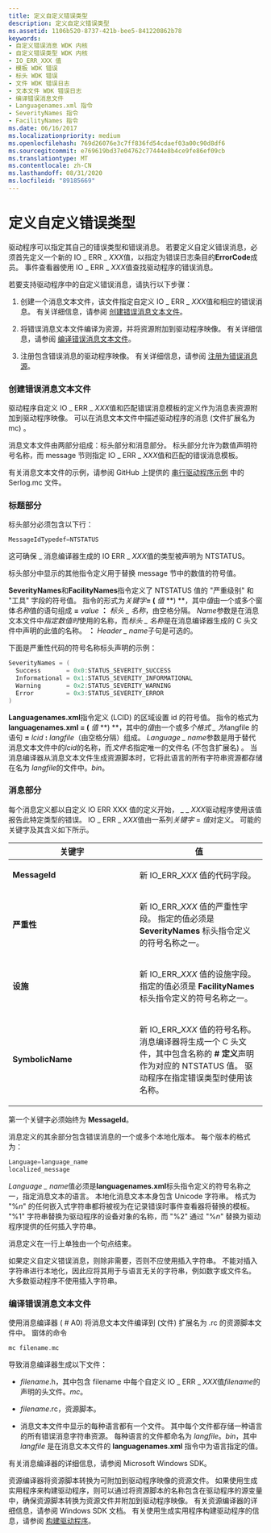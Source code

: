 ```yaml
---
title: 定义自定义错误类型
description: 定义自定义错误类型
ms.assetid: 1106b520-8737-421b-bee5-841220862b78
keywords:
- 自定义错误消息 WDK 内核
- 自定义错误类型 WDK 内核
- IO_ERR_XXX 值
- 模板 WDK 错误
- 标头 WDK 错误
- 文件 WDK 错误日志
- 文本文件 WDK 错误日志
- 编译错误消息文件
- Languagenames.xml 指令
- SeverityNames 指令
- FacilityNames 指令
ms.date: 06/16/2017
ms.localizationpriority: medium
ms.openlocfilehash: 769d26076e3c7ff836fd54cdaef03a00c90d8df6
ms.sourcegitcommit: e769619bd37e04762c77444e8b4ce9fe86ef09cb
ms.translationtype: MT
ms.contentlocale: zh-CN
ms.lasthandoff: 08/31/2020
ms.locfileid: "89185669"
---
```

# <a name="defining-custom-error-types"></a>定义自定义错误类型





驱动程序可以指定其自己的错误类型和错误消息。 若要定义自定义错误消息，必须首先定义一个新的 IO \_ ERR \_ *XXX*值，以指定为错误日志条目的**ErrorCode**成员。 事件查看器使用 IO \_ ERR \_ *XXX*值查找驱动程序的错误消息。

若要支持驱动程序中的自定义错误消息，请执行以下步骤：

1.  创建一个消息文本文件，该文件指定自定义 IO \_ ERR \_ *XXX*值和相应的错误消息。 有关详细信息，请参阅 [创建错误消息文本文件](#ddk-creating-the-error-message-text-file-kg)。

2.  将错误消息文本文件编译为资源，并将资源附加到驱动程序映像。 有关详细信息，请参阅 [编译错误消息文本文件](#ddk-compiling-the-error-message-text-file-kg)。

3.  注册包含错误消息的驱动程序映像。 有关详细信息，请参阅 [注册为错误消息源](registering-as-a-source-of-error-messages.md)。

### <a name="creating-the-error-message-text-file"></a><a href="" id="ddk-creating-the-error-message-text-file-kg"></a>创建错误消息文本文件

驱动程序自定义 IO \_ ERR \_ *XXX*值和匹配错误消息模板的定义作为消息表资源附加到驱动程序映像。 可以在消息文本文件中描述驱动程序的消息 (文件扩展名为 mc) 。

消息文本文件由两部分组成：标头部分和消息部分。 标头部分允许为数值声明符号名称，而 message 节则指定 IO \_ ERR \_ *XXX*值和匹配的错误消息模板。

有关消息文本文件的示例，请参阅 GitHub 上提供的 [串行驱动程序示例](https://go.microsoft.com/fwlink/p/?LinkId=617962) 中的 Serlog.mc 文件。

### <a name="header-section"></a>标题部分

标头部分必须包含以下行：

```cpp
MessageIdTypedef=NTSTATUS
```

这可确保 \_ 消息编译器生成的 IO ERR \_ *XXX*值的类型被声明为 NTSTATUS。

标头部分中显示的其他指令定义用于替换 message 节中的数值的符号值。

**SeverityNames**和**FacilityNames**指令定义了 NTSTATUS 值的 "严重级别" 和 "工具" 字段的符号值。 指令的形式为<em>关键字</em>**= (** *值* **) **，其中*值*由一个或多个窗体*名称*值的语句组成 **=** *value* **：** *标头 \_ 名称*，由空格分隔。 *Name*参数是在消息文本文件中*指定数值时*使用的名称，而*标头 \_ 名称*是在消息编译器生成的 C 头文件中声明的此值的名称。 **：** *Header \_ name*子句是可选的。

下面是严重性代码的符号名称标头声明的示例：

```cpp
SeverityNames = (
  Success       = 0x0:STATUS_SEVERITY_SUCCESS
  Informational = 0x1:STATUS_SEVERITY_INFORMATIONAL
  Warning       = 0x2:STATUS_SEVERITY_WARNING
  Error         = 0x3:STATUS_SEVERITY_ERROR
)
```

**Languagenames.xml**指令定义 (LCID) 的区域设置 id 的符号值。 指令的格式为**languagenames.xml = (** *值* **) **，其中的*值*由一个或多*个格式 \_ 为*langfile 的语句 **=** *lcid* **:** *langfile*（由空格分隔）组成。 *Language \_ name*参数是用于替代消息文本文件中的*lcid*的名称，而*文件名*指定唯一的文件名 (不包含扩展名) 。 当消息编译器从消息文本文件生成资源脚本时，它将此语言的所有字符串资源都存储在名为 *langfile*的文件中。*bin*。

### <a name="message-section"></a>消息部分

每个消息定义都以自定义 IO ERR XXX 值的定义开始， \_ \_ *XXX*驱动程序使用该值报告此特定类型的错误。 IO \_ ERR \_ *XXX*值由一系列*关键字*  =  *值*对定义。 可能的关键字及其含义如下所示。

<table>
<colgroup>
<col width="50%" />
<col width="50%" />
</colgroup>
<thead>
<tr class="header">
<th>关键字</th>
<th>值</th>
</tr>
</thead>
<tbody>
<tr class="odd">
<td><p><strong>MessageId</strong></p></td>
<td><p>新 IO_ERR_<em>XXX</em> 值的代码字段。</p></td>
</tr>
<tr class="even">
<td><p><strong>严重性</strong></p></td>
<td><p>新 IO_ERR_<em>XXX</em> 值的严重性字段。 指定的值必须是 <strong>SeverityNames</strong> 标头指令定义的符号名称之一。</p></td>
</tr>
<tr class="odd">
<td><p><strong>设施</strong></p></td>
<td><p>新 IO_ERR_<em>XXX</em> 值的设施字段。 指定的值必须是 <strong>FacilityNames</strong> 标头指令定义的符号名称之一。</p></td>
</tr>
<tr class="even">
<td><p><strong>SymbolicName</strong></p></td>
<td><p>新 IO_ERR_<em>XXX</em> 值的符号名称。 消息编译器将生成一个 C 头文件，其中包含名称的<strong> # 定义</strong>声明作为对应的 NTSTATUS 值。 驱动程序在指定错误类型时使用该名称。</p></td>
</tr>
</tbody>
</table>

 

第一个关键字必须始终为 **MessageId**。

消息定义的其余部分包含错误消息的一个或多个本地化版本。 每个版本的格式为：

```cpp
Language=language_name
localized_message
```

*Language \_ name*值必须是**languagenames.xml**标头指令定义的符号名称之一，指定消息文本的语言。 本地化消息文本本身包含 Unicode 字符串。 格式为 "%*n*" 的任何嵌入式字符串都将被视为在记录错误时事件查看器将替换的模板。 "%1" 字符串替换为驱动程序的设备对象的名称，而 "%2" 通过 "%*n*" 替换为驱动程序提供的任何插入字符串。

消息定义在一行上单独由一个句点结束。

如果定义自定义错误消息，则除非需要，否则不应使用插入字符串。 不能对插入字符串进行本地化，因此应将其用于与语言无关的字符串，例如数字或文件名。 大多数驱动程序不使用插入字符串。

### <a name="compiling-the-error-message-text-file"></a><a href="" id="ddk-compiling-the-error-message-text-file-kg"></a>编译错误消息文本文件

使用消息编译器 ( # A0) 将消息文本文件编译到 (文件) 扩展名为 .rc 的资源脚本文件中。 窗体的命令

```cpp
mc filename.mc
```

导致消息编译器生成以下文件：

-   *filename*.h，其中包含 filename 中每个自定义 IO \_ ERR \_ *XXX*值*filename*的声明的头文件。*mc*。

-   *filename*.rc，资源脚本。

-   消息文本文件中显示的每种语言都有一个文件。 其中每个文件都存储一种语言的所有错误消息字符串资源。 每种语言的文件都命名为 *langfile*。*bin*，其中 *langfile* 是在消息文本文件的 **languagenames.xml** 指令中为语言指定的值。

有关消息编译器的详细信息，请参阅 Microsoft Windows SDK。

资源编译器将资源脚本转换为可附加到驱动程序映像的资源文件。 如果使用生成实用程序来构建驱动程序，则可以通过将资源脚本的名称包含在驱动程序的源变量中，确保资源脚本转换为资源文件并附加到驱动程序映像。 有关资源编译器的详细信息，请参阅 Windows SDK 文档。 有关使用生成实用程序构建驱动程序的信息，请参阅 [构建驱动程序](../develop/building-a-driver.md)。


 

